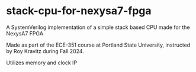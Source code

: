 # stack-cpu-for-nexysa7-fpga
A SystemVerilog implementation of a simple stack based CPU made for the NexysA7 FPGA

Made as part of the ECE-351 course at Portland State University, instructed by Roy Kravitz during Fall 2024.

Utilizes memory and clock IP
